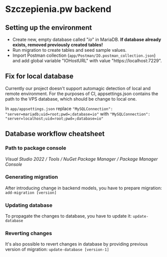 # Szczepienia.pw backend

## Setting up the environment
- Create new, empty database called "_io_" in MariaDB. **If database already exists, removed previously created tables!**
- Run migration to create tables and seed sample values.
- Import Postman collection (`app/Postman/IO.postman_collection.json`) and add global variable "IOHostURL" with value "https://localhost:7229".

## Fix for local database
Currently our project doesn't support automagic detection of local and remote environment. For the purposes of CI, appsettings.json contains the path to the VPS database, which should be change to local one.

In `app/appsettings.json` 
replace `"MySQLConnection": "server=mariadb;uid=root;pwd=;database=io"`
with
`"MySQLConnection": "server=localhost;uid=root;pwd=;database=io"`

## Database workflow cheatsheet
### Path to package console 
_Visual Studio 2022 / Tools / NuGet Package Manager / Package Manager Console_

### Generating migration
After introducing change in backend models, you have to prepare migration:
`add-migration [version]`

### Updating database
To propagate the changes to database, you have to update it:
`update-database`

### Reverting changes
It's also possible to revert changes in database by providing previous version of migration:
`update-database [version-1]`